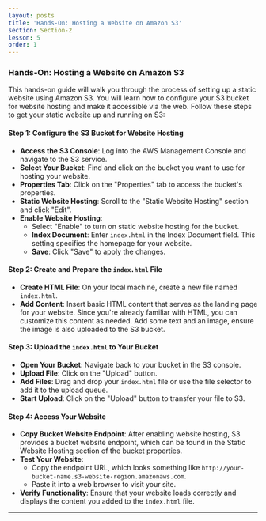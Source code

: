 ```yaml
---
layout: posts
title: 'Hands-On: Hosting a Website on Amazon S3'
section: Section-2
lesson: 5
order: 1
---
```


### Hands-On: Hosting a Website on Amazon S3

This hands-on guide will walk you through the process of setting up a static website using Amazon S3. You will learn how to configure your S3 bucket for website hosting and make it accessible via the web. Follow these steps to get your static website up and running on S3:

<!-- pagebreak -->

#### Step 1: Configure the S3 Bucket for Website Hosting

- **Access the S3 Console**: Log into the AWS Management Console and navigate to the S3 service.
- **Select Your Bucket**: Find and click on the bucket you want to use for hosting your website.
- **Properties Tab**: Click on the "Properties" tab to access the bucket's properties.
- **Static Website Hosting**: Scroll to the "Static Website Hosting" section and click "Edit".
- **Enable Website Hosting**:
  - Select "Enable" to turn on static website hosting for the bucket.
  - **Index Document**: Enter `index.html` in the Index Document field. This setting specifies the homepage for your website.
  - **Save**: Click "Save" to apply the changes.
  <!-- pagebreak -->

#### Step 2: Create and Prepare the `index.html` File

- **Create HTML File**: On your local machine, create a new file named `index.html`.
- **Add Content**: Insert basic HTML content that serves as the landing page for your website. Since you're already familiar with HTML, you can customize this content as needed. Add some text and an image, ensure the image is also uploaded to the S3 bucket.
<!-- pagebreak -->

#### Step 3: Upload the `index.html` to Your Bucket

- **Open Your Bucket**: Navigate back to your bucket in the S3 console.
- **Upload File**: Click on the "Upload" button.
- **Add Files**: Drag and drop your `index.html` file or use the file selector to add it to the upload queue.
- **Start Upload**: Click on the "Upload" button to transfer your file to S3.
<!-- pagebreak -->

#### Step 4: Access Your Website

- **Copy Bucket Website Endpoint**: After enabling website hosting, S3 provides a bucket website endpoint, which can be found in the Static Website Hosting section of the bucket properties.
- **Test Your Website**:
  - Copy the endpoint URL, which looks something like `http://your-bucket-name.s3-website-region.amazonaws.com`.
  - Paste it into a web browser to visit your site.
- **Verify Functionality**: Ensure that your website loads correctly and displays the content you added to the `index.html` file.

---
